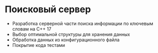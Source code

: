 # Поисковый сервер

- Разработка серверной части поиска информации по ключевым словам на С++ 17
- Выбор оптимальной структуры для хранения данных
- Обработка данных из конфигурационного файла
- Покрытие кода тестами
